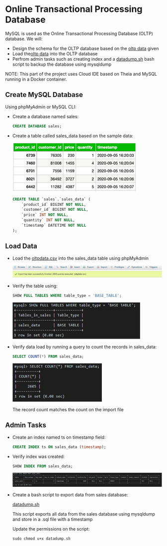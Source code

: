# Online Transactional Processing Database

MySQL is used as the Online Transactional Processing Database (OLTP) database. We will:

* Design the schema for the OLTP database based on the [oltp data](https://github.com/Sidkian/SoftCart-Data-Engineering-Project/blob/master/OLTP%20Database/oltpdata.csv) given
* Load the[oltp data](https://github.com/Sidkian/SoftCart-Data-Engineering-Project/blob/master/OLTP%20Database/oltpdata.csv) into the OLTP database
* Perfrom admin tasks such as creating index and a [datadump.sh](https://github.com/Sidkian/SoftCart-Data-Engineering-Project/blob/master/OLTP%20Database/datadump.sh) bash script to backup the database using mysqldump

NOTE: This part of the project uses Cloud IDE based on Theia and MySQL running in a Docker container.

## Create MySQL Database

Using phpMyAdmin or MySQL CLI:

* Create a database named sales:

    ```sql
    CREATE DATABASE sales;
    ```

* Create a table called sales_data based on the sample data:

    ![Sample Data](https://github.com/Sidkian/SoftCart-Data-Engineering-Project/blob/master/OLTP%20Database/Images/sample-data.png)

    ```sql
    CREATE TABLE `sales`.`sales_data` (
        `product_id` BIGINT NOT NULL,
        `customer_id` BIGINT NOT NULL,
        `price` INT NOT NULL,
        `quantity` INT NOT NULL,
        `timestamp` DATETIME NOT NULL
    );
    ```

## Load Data

* Load the [oltpdata.csv](https://github.com/Sidkian/SoftCart-Data-Engineering-Project/blob/master/OLTP%20Database/oltpdata.csv) into the sales_data table using phpMyAdmin

    ![Import Data](https://github.com/Sidkian/SoftCart-Data-Engineering-Project/blob/master/OLTP%20Database/Images/import-data.jpg)

* Verify the table using:

    ```sql
    SHOW FULL TABLES WHERE table_type = 'BASE_TABLE';
    ```

    ![List Tables](https://github.com/Sidkian/SoftCart-Data-Engineering-Project/blob/master/OLTP%20Database/Images/list-tables.jpg)

* Verify data load by running a query to count the records in sales_data:

    ```sql
    SELECT COUNT(*) FROM sales_data;
    ```

    ![sales_data Record Count](https://github.com/Sidkian/SoftCart-Data-Engineering-Project/blob/master/OLTP%20Database/Images/sales-data-record-count.JPG)

    The record count matches the count on the import file

## Admin Tasks

* Create an index named ts on timestamp field:

    ```sql
    CREATE INDEX ts ON sales_data (timestamp);
    ```

* Verify index was created:

    ```sql
    SHOW INDEX FROM sales_data;
    ```

    ![List Indexes](https://github.com/Sidkian/SoftCart-Data-Engineering-Project/blob/master/OLTP%20Database/Images/list-indexes.jpg)

* Create a bash script to export data from sales database:

    [datadump.sh](https://github.com/Sidkian/SoftCart-Data-Engineering-Project/blob/master/OLTP%20Database/datadump.sh)

    This script exports all data from the sales database using mysqldump and store in a .sql file with a timestamp

    Update the permissions on the script:

    ```
    sudo chmod u+x datadump.sh
    ```
    